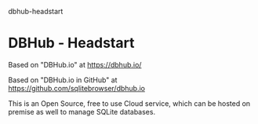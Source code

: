 dbhub-headstart
# DBHub - Headstart

Based on "DBHub.io" at https://dbhub.io/

Based on "DBHub.io in GitHub" at https://github.com/sqlitebrowser/dbhub.io

This is an Open Source, free to use Cloud service, which can be hosted on premise as well to manage SQLite databases.

